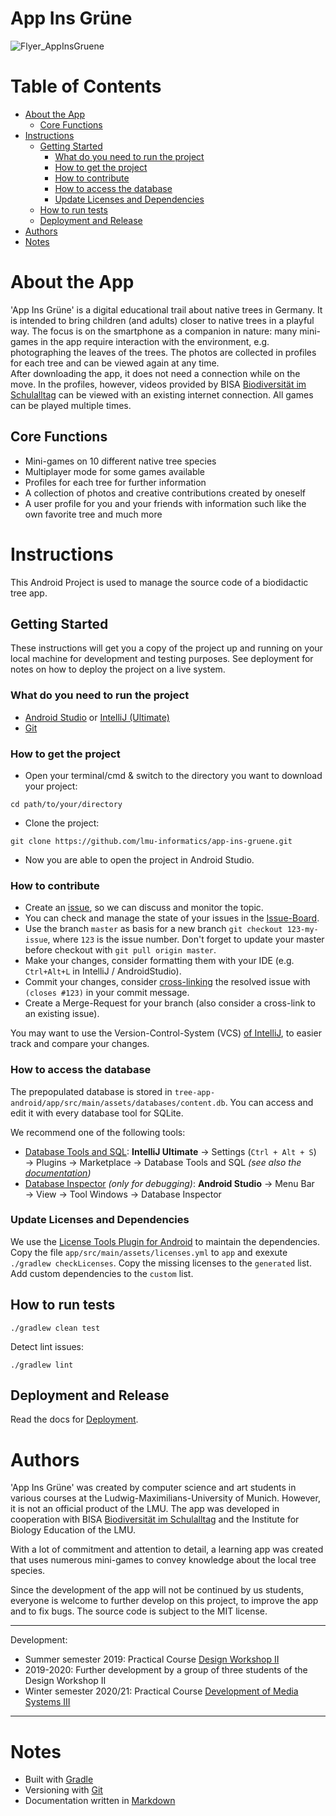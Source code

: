 # App Ins Grüne
![Flyer_AppInsGruene](https://user-images.githubusercontent.com/18674912/117980915-bb7af180-b334-11eb-9fa0-0e376b4a9583.jpg)  

# Table of Contents
- [About the App](#about-the-App)
  - [Core Functions](#core-Functions)
- [Instructions](#instructions)
  - [Getting Started](#getting-started)
    - [What do you need to run the project](#what-do-you-need-to-run-the-project)
    - [How to get the project](#how-to-get-the-project)
    - [How to contribute](#how-to-contribute)
    - [How to access the database](#how-to-access-the-database)
    - [Update Licenses and Dependencies](#update-Licenses-and-Dependencies)
  - [How to run tests](#how-to-run-tests)
  - [Deployment and Release](#deployment-and-release)
- [Authors](#authors)
- [Notes](#notes)

# About the App  
'App Ins Grüne' is a digital educational trail about native trees in Germany. It is intended to bring children (and adults) closer to native trees in a playful way. The focus is on the smartphone as a companion in nature: many mini-games in the app require interaction with the environment, e.g. photographing the leaves of the trees. The photos are collected in profiles for each tree and can be viewed again at any time.  
After downloading the app, it does not need a connection while on the move. In the profiles, however, videos provided by BISA [Biodiversität im Schulalltag](https://www.bisa100.de/) can be viewed with an existing internet connection. All games can be played multiple times.  

## Core Functions
- Mini-games on 10 different native tree species
- Multiplayer mode for some games available
- Profiles for each tree for further information
- A collection of photos and creative contributions created by oneself
- A user profile for you and your friends with information such like the own favorite tree and much more  

# Instructions
This Android Project is used to manage the source code of a biodidactic tree app.

## Getting Started
These instructions will get you a copy of the project up and running on your local machine for development and testing purposes. 
See deployment for notes on how to deploy the project on a live system.

### What do you need to run the project
- [Android Studio](https://developer.android.com/studio) or [IntelliJ (Ultimate)](https://www.jetbrains.com/idea/download)
- [Git](https://git-scm.com/)

### How to get the project
- Open your terminal/cmd & switch to the directory you want to download your project: 
```
cd path/to/your/directory
```
- Clone the project: 
```
git clone https://github.com/lmu-informatics/app-ins-gruene.git
```
- Now you are able to open the project in Android Studio.

### How to contribute
- Create an [issue](https://github.com/lmu-informatics/app-ins-gruene/issues), so we can discuss and monitor the topic.
- You can check and manage the state of your issues in the [Issue-Board](https://github.com/lmu-informatics/app-ins-gruene/projects). 
- Use the branch `master` as basis for a new branch `git checkout 123-my-issue`, where `123` is the issue number. Don't forget to update your master before checkout with `git pull origin master`.
- Make your changes, consider formatting them with your IDE (e.g. `Ctrl+Alt+L` in IntelliJ / AndroidStudio).
- Commit your changes, consider [cross-linking](https://docs.github.com/en/github/managing-your-work-on-github/linking-a-pull-request-to-an-issue) the resolved issue with `(closes #123)` in your commit message.
- Create a Merge-Request for your branch (also consider a cross-link to an existing issue).

You may want to use the Version-Control-System (VCS) [of IntelliJ](https://www.jetbrains.com/help/idea/version-control-integration.html), to easier track and compare your changes.

### How to access the database
The prepopulated database is stored in `tree-app-android/app/src/main/assets/databases/content.db`. You can access and edit it with every database tool for SQLite.

We recommend one of the following tools:
- [Database Tools and SQL](https://www.jetbrains.com/help/idea/relational-databases.html): **IntelliJ Ultimate** → Settings (`Ctrl + Alt + S`) → Plugins → Marketplace → Database Tools and SQL _(see also the [documentation](https://www.jetbrains.com/help/idea/accessing-android-sqllite-databases-from-product.html))_
- [Database Inspector](https://developer.android.com/studio/inspect/database) _(only for debugging)_: **Android Studio** → Menu Bar → View → Tool Windows → Database Inspector

### Update Licenses and Dependencies
We use the [License Tools Plugin for Android](https://github.com/cookpad/LicenseToolsPlugin) to maintain the dependencies. Copy the file `app/src/main/assets/licenses.yml` to `app` and exexute `./gradlew checkLicenses`. Copy the missing licenses to the `generated` list. Add custom dependencies to the `custom` list.

## How to run tests
```
./gradlew clean test
```

Detect lint issues:
```
./gradlew lint
```

## Deployment and Release
Read the docs for [Deployment](docs/playstore/Deployment.md).

# Authors
'App Ins Grüne' was created by computer science and art students in various courses at the Ludwig-Maximilians-University of Munich. However, it is not an official product of the LMU. The app was developed in cooperation with BISA [Biodiversität im Schulalltag](https://www.bisa100.de/) and the Institute for Biology Education of the LMU.     

With a lot of commitment and attention to detail, a learning app was created that uses numerous mini-games to convey knowledge about the local tree species.  

Since the development of the app will not be continued by us students, everyone is welcome to further develop on this project, to improve the app and to fix bugs. The source code is subject to the MIT license.  

***
Development:  
- Summer semester 2019: Practical Course [Design Workshop II](http://www.medien.ifi.lmu.de/lehre/ss19/dw2/)
- 2019-2020: Further development by a group of three students of the Design Workshop II
- Winter semester 2020/21: Practical Course [Development of Media Systems III](https://www.medien.ifi.lmu.de/lehre/ws2021/pem3/)
***

# Notes
- Built with [Gradle](https://gradle.org/) 
- Versioning with [Git](http://git.org/)
- Documentation written in [Markdown](https://guides.github.com/features/mastering-markdown/)
